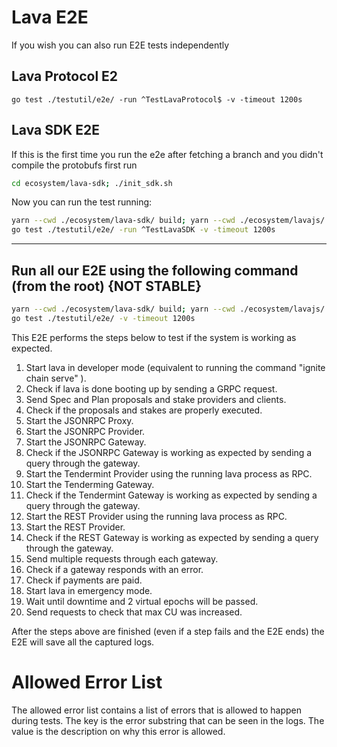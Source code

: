 # Lava E2E
If you wish you can also run E2E tests independently

## Lava Protocol E2

```
go test ./testutil/e2e/ -run ^TestLavaProtocol$ -v -timeout 1200s
```

## Lava SDK E2E

If this is the first time you run the e2e after fetching a branch and you didn't compile the protobufs first run 

```bash
cd ecosystem/lava-sdk; ./init_sdk.sh
```

Now you can run the test running:
```bash
yarn --cwd ./ecosystem/lava-sdk/ build; yarn --cwd ./ecosystem/lavajs/ e2e-setup;
go test ./testutil/e2e/ -run ^TestLavaSDK -v -timeout 1200s
```

--------------------


## Run all our E2E using the following command (from the root) {NOT STABLE}

```bash
yarn --cwd ./ecosystem/lava-sdk/ build; yarn --cwd ./ecosystem/lavajs/ e2e-setup;
go test ./testutil/e2e/ -v -timeout 1200s
```


This E2E performs the steps below to test if the system is working as expected.

1. Start lava in developer mode (equivalent to running the command "ignite chain serve" ).
2. Check if lava is done booting up by sending a GRPC request.
3. Send Spec and Plan proposals and stake providers and clients.
4. Check if the proposals and stakes are properly executed.
5. Start the JSONRPC Proxy.
6. Start the JSONRPC Provider.
7. Start the JSONRPC Gateway.
8. Check if the JSONRPC Gateway is working as expected by sending a query through the gateway.
9. Start the Tendermint Provider using the running lava process as RPC.
10. Start the Tenderming Gateway.
11. Check if the Tendermint Gateway is working as expected by sending a query through the gateway.
12. Start the REST Provider using the running lava process as RPC.
13. Start the REST Provider.
14. Check if the REST Gateway is working as expected by sending a query through the gateway.
15. Send multiple requests through each gateway.
16. Check if a gateway responds with an error.
17. Check if payments are paid.
18. Start lava in emergency mode.
19. Wait until downtime and 2 virtual epochs will be passed.
20. Send requests to check that max CU was increased.

After the steps above are finished (even if a step fails and the E2E ends) the E2E will save all the captured logs.

# Allowed Error List

The allowed error list contains a list of errors that is allowed to happen during tests. The key is the error substring that can be seen in the logs. The value is the description on why this error is allowed. 
